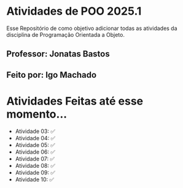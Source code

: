 # Atividades de POO 2025.1

Esse Repositório de como objetivo adicionar todas as atividades da disciplina de Programação Orientada a Objeto.


## Professor: Jonatas Bastos
## Feito por: Igo Machado  

# Atividades Feitas até esse momento...

- Atividade 03: ✅
- Atividade 04: ✅
- Atividade 05: ✅
- Atividade 06: ✅
- Atividade 07: ✅
- Atividade 08: ✅
- Atividade 09: ✅
- Atividade 10: ✅

